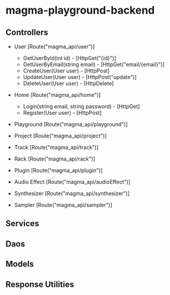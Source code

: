 # magma-playground-backend

## Controllers

  - User [Route("magma_api/user")]
      - GetUserById(int id) - [HttpGet("{id}")]
      - GetUserByEmail(string email) - [HttpGet("email/{email}")]
      - CreateUser(User user) - [HttpPost]
      - UpdateUser(User user) - [HttpPost("update")]
      - DeleteUser(User user) - [HttpDelete]
            
  - Home [Route("magma_api/home")]
      - Login(string email, string password) - [HttpGet] 
      - Register(User user) - [HttpPost] 
            
  - Playground [Route("magma_api/playground")]
  - Project [Route("magma_api/project")]
  - Track [Route("magma_api/track")]
  - Rack [Route("magma_api/rack")]
  - Plugin [Route("magma_api/plugin")]
  - Audio Effect [Route("magma_api/audioEffect")]
  - Synthesizer [Route("magma_api/synthesizer")]
  - Sampler [Route("magma_api/sampler")]

## Services

## Daos

## Models

## Response Utilities
